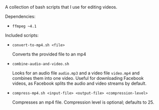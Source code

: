 A collection of bash scripts that I use for editing videos.

Dependencies:

- `ffmpeg ~4.1`

Included scripts:

- `convert-to-mp4.sh <file>`

  Converts the provided file to an mp4

- `combine-audio-and-video.sh`

  Looks for an audio file `audio.mp3` and a video file `video.mp4` and combines
  them into one video. Useful for downloading Facebook videos, as Facebook splits
  the audio and video streams by default.

- `compress-mp4.sh <input-file> <output-file> <compression-level>`

  Compresses an mp4 file. Compression level is optional; defaults to 25.
